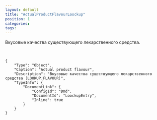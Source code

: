 ```yaml
---
layout: default
title: "ActualProductFlavourLoockup"
position: 1
categories: 
tags: 
---
```


Вкусовые качества существующего лекарственного средства.

 

```
{
	"Type": "Object",
	"Caption": "Actual product flavour",
	"Description": "Вкусовые качества существующего лекарственного средства (LOOKUP.FLAVOUR)",
	"TypeInfo": {
		"DocumentLink": {
			"ConfigId": "Dmd",
			"DocumentId": "LoockupEntry",
			"Inline": true
		}
	}
}
```

 

 

